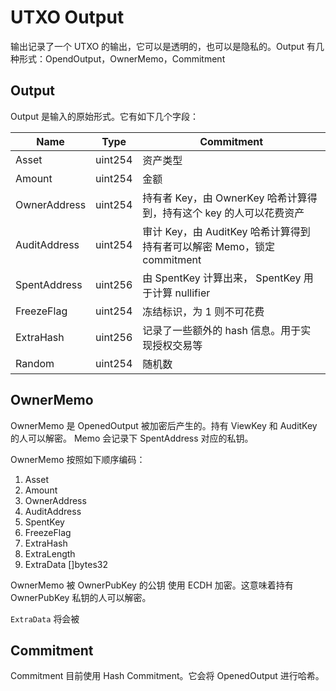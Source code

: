 # UTXO Output

输出记录了一个 UTXO 的输出，它可以是透明的，也可以是隐私的。Output 有几种形式：OpendOutput，OwnerMemo，Commitment

## Output

Output 是输入的原始形式。它有如下几个字段：

| Name         | Type    | Commitment                                                              |
| ------------ | ------- | ----------------------------------------------------------------------- |
| Asset        | uint254 | 资产类型                                                                |
| Amount       | uint254 | 金额                                                                    |
| OwnerAddress | uint254 | 持有者 Key，由 OwnerKey 哈希计算得到，持有这个 key 的人可以花费资产     |
| AuditAddress | uint254 | 审计 Key，由 AuditKey 哈希计算得到 持有者可以解密 Memo，锁定 commitment |
| SpentAddress | uint256 | 由 SpentKey 计算出来， SpentKey 用于计算 nullifier                      |
| FreezeFlag   | uint254 | 冻结标识，为 1 则不可花费                                               |
| ExtraHash    | uint256 | 记录了一些额外的 hash 信息。用于实现授权交易等                          |
| Random       | uint254 | 随机数                                                                  |

## OwnerMemo

OwnerMemo 是 OpenedOutput 被加密后产生的。持有 ViewKey 和 AuditKey 的人可以解密。 Memo 会记录下 SpentAddress 对应的私钥。

OwnerMemo 按照如下顺序编码：

1. Asset
2. Amount
3. OwnerAddress
4. AuditAddress
5. SpentKey
6. FreezeFlag
7. ExtraHash
8. ExtraLength
9. ExtraData []bytes32

OwnerMemo 被 OwnerPubKey 的公钥 使用 ECDH 加密。这意味着持有 OwnerPubKey 私钥的人可以解密。

`ExtraData` 将会被

## Commitment

Commitment 目前使用 Hash Commitment。它会将 OpenedOutput 进行哈希。
